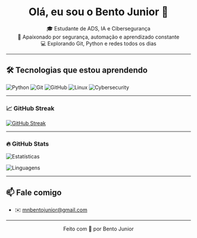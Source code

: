 <h1 align="center">Olá, eu sou o Bento Junior 👋</h1>

<p align="center">
  🎓 Estudante de ADS, IA e Cibersegurança <br>
  🔐 Apaixonado por segurança, automação e aprendizado constante <br>
  💻 Explorando Git, Python e redes todos os dias
</p>

---

## 🛠️ Tecnologias que estou aprendendo

![Python](https://img.shields.io/badge/Python-3776AB?style=for-the-badge&logo=python&logoColor=white)
![Git](https://img.shields.io/badge/Git-F05032?style=for-the-badge&logo=git&logoColor=white)
![GitHub](https://img.shields.io/badge/GitHub-181717?style=for-the-badge&logo=github&logoColor=white)
![Linux](https://img.shields.io/badge/Linux-FCC624?style=for-the-badge&logo=linux&logoColor=black)
![Cybersecurity](https://img.shields.io/badge/-Cybersecurity-blueviolet?style=for-the-badge)

---

### 📈 GitHub Streak

[![GitHub Streak](https://streak-stats.demolab.com?user=seu-usuario&theme=radical)](https://git.io/streak-stats)

---


### 🔥 GitHub Stats

![Estatísticas](https://github-readme-stats.vercel.app/api?username=seu-usuario&show_icons=true&theme=radical)

![Linguagens](https://github-readme-stats.vercel.app/api/top-langs/?username=seu-usuario&layout=compact&theme=radical)


---

## 📫 Fale comigo

- ✉️ mnbentojunior@gmail.com

---

<p align="center">Feito com 💙 por Bento Junior</p>


